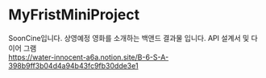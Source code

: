 # MyFristMiniProject
SoonCine입니다. 상영예정 영화를 소개하는 백앤드 결과물 입니다.
API 설계서 및 다이어 그램  
https://water-innocent-a6a.notion.site/B-6-S-A-398b9ff3b04d4a94b43fc9fb30dde3e1
